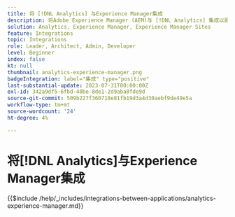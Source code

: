 ```yaml
---
title: 将 [!DNL Analytics] 与Experience Manager集成
description: 将Adobe Experience Manager (AEM)与 [!DNL Analytics] 集成以跟踪和分析您网站上的用户行为。
solution: Analytics, Experience Manager, Experience Manager Sites
feature: Integrations
topic: Integrations
role: Leader, Architect, Admin, Developer
level: Beginner
index: false
kt: null
thumbnail: analytics-experience-manager.png
badgeIntegration: label="集成" type="positive"
last-substantial-update: 2023-07-31T00:00:00Z
exl-id: 342a9df5-6fbd-40be-8de1-2d9aba8fde9d
source-git-commit: 509b227f360718e81fb19d3a4d30aebf9de49e5a
workflow-type: tm+mt
source-wordcount: '24'
ht-degree: 4%

---
```


# 将[!DNL Analytics]与Experience Manager集成

{{$include /help/_includes/integrations-between-applications/analytics-experience-manager.md}}

